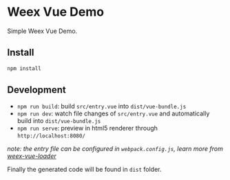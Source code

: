 # Weex Vue Demo

Simple Weex Vue Demo.

## Install

```bash
npm install
```

## Development

* `npm run build`: build `src/entry.vue` into `dist/vue-bundle.js`
* `npm run dev`: watch file changes of `src/entry.vue` and automatically build into `dist/vue-bundle.js`
* `npm run serve`: preview in html5 renderer through `http://localhost:8080/`

*note: the entry file can be configured in `webpack.config.js`, learn more from [weex-vue-loader](https://github.com/weexteam/weex-vue-loader)*

Finally the generated code will be found in `dist` folder.
